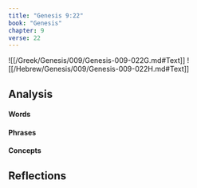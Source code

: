 ```yaml
---
title: "Genesis 9:22"
book: "Genesis"
chapter: 9
verse: 22
---
```

![[/Greek/Genesis/009/Genesis-009-022G.md#Text]]
![[/Hebrew/Genesis/009/Genesis-009-022H.md#Text]]

## Analysis

#### Words

#### Phrases

#### Concepts

## Reflections
